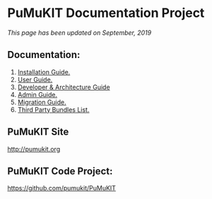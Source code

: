 PuMuKIT Documentation Project
=============================

*This page has been updated on September, 2019*

## Documentation:

1. [Installation Guide.](InstallationGuide.md)
2. [User Guide.](UserGuide.md)
3. [Developer & Architecture Guide](DeveloperGuide.md)
4. [Admin Guide.](AdminGuide.md)
5. [Migration Guide.](MigrationGuide.md)
6. [Third Party Bundles List.](ThirdPartyBundlesList.md)


## PuMuKIT Site

http://pumukit.org


## PuMuKIT Code Project:

https://github.com/pumukit/PuMuKIT
